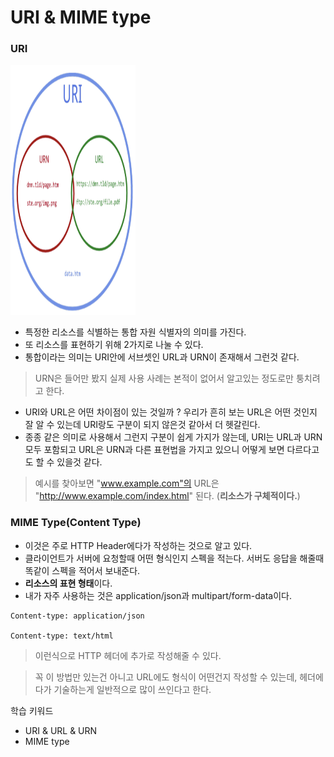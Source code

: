 # URI & MIME type

### URI
<!-- ![URI](./../../resources/images/URI.png) -->
<img src="./../../resources/images/URI.png" width="200" height="400"/>
   
- 특정한 리소스를 식별하는 통합 자원 식별자의 의미를 가진다. 
- 또 리소스를 표현하기 위해 2가지로 나눌 수 있다.
- 통합이라는 의미는 URI안에 서브셋인 URL과 URN이 존재해서 그런것 같다. 
> URN은 들어만 봤지 실제 사용 사례는 본적이 없어서 알고있는 정도로만 퉁치려고 한다. 
   
- URI와 URL은 어떤 차이점이 있는 것일까 ? 우리가 흔히 보는 URL은 어떤 것인지 잘 알 수 있는데 URI랑도 구분이 되지 않은것 같아서 더 헷갈린다. 
- 종종 같은 의미로 사용해서 그런지 구분이 쉽게 가지가 않는데, URI는 URL과 URN 모두 포함되고 URL은 URN과 다른 표현법을 가지고 있으니 어떻게 보면 다르다고도 할 수 있을것 같다.
> 예시를 찾아보면 "www.example.com"의 URL은 "http://www.example.com/index.html" 된다. (**리소스가 구체적이다.**)

### MIME Type(Content Type)
- 이것은 주로 HTTP Header에다가 작성하는 것으로 알고 있다.
- 클라이언트가 서버에 요청할때 어떤 형식인지 스펙을 적는다. 서버도 응답을 해줄때 똑같이 스펙을 적어서 보내준다.  
- **리소스의 표현 형태**이다.
- 내가 자주 사용하는 것은 application/json과 multipart/form-data이다. 

```
Content-type: application/json

Content-type: text/html
```
> 이런식으로 HTTP 헤더에 추가로 작성해줄 수 있다.
   
> 꼭 이 방법만 있는건 아니고 URL에도 형식이 어떤건지 작성할 수 있는데, 헤더에다가 기술하는게 일반적으로 많이 쓰인다고 한다.

학습 키워드
* URI & URL & URN
* MIME type